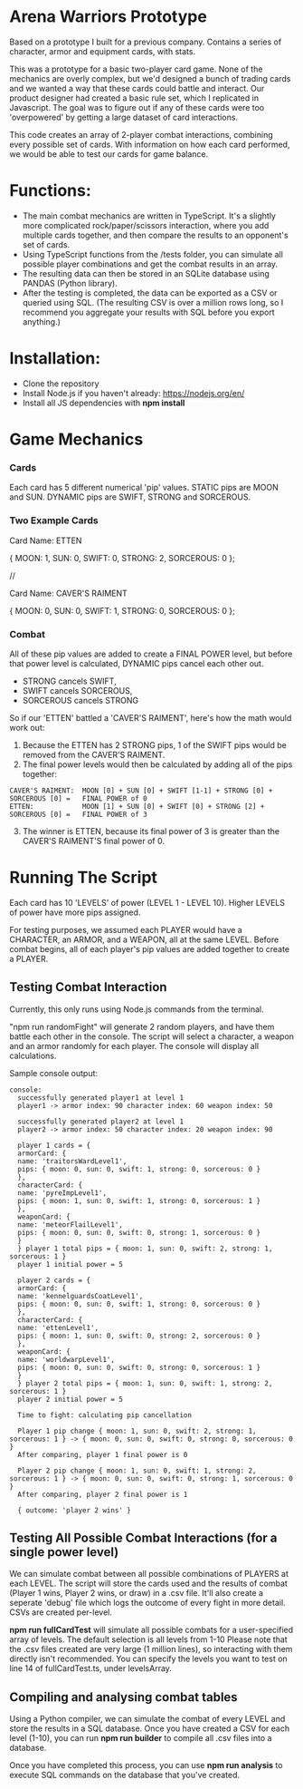 # Arena Warriors Prototype
Based on a prototype I built for a previous company.  Contains a series of character, armor and equipment cards, with stats.

This was a prototype for a basic two-player card game.  None of the mechanics are overly complex, but we'd designed a bunch of trading cards and we wanted a way that these cards could battle and interact.  Our product designer had created a basic rule set, which I replicated in Javascript.  The goal was to figure out if any of these cards were too 'overpowered' by getting a large dataset of card interactions.

This code creates an array of 2-player combat interactions, combining every possible set of cards.  With information on how each card performed, we would be able to test our cards for game balance.

# Functions:

- The main combat mechanics are written in TypeScript.  It's a slightly more complicated rock/paper/scissors interaction, where you add multiple cards together, and then compare the results to an opponent's set of cards.
- Using TypeScript functions from the /tests folder, you can simulate all possible player combinations and get the combat results in an array.
- The resulting data can then be stored in an SQLite database using PANDAS (Python library).
- After the testing is completed, the data can be exported as a CSV or queried using SQL.  (The resulting CSV is over a million rows long, so I recommend you aggregate your results with SQL before you export anything.)

# Installation:

- Clone the repository
- Install Node.js if you haven't already: https://nodejs.org/en/
- Install all JS dependencies with **npm install**

# Game Mechanics

### Cards

Each card has 5 different numerical 'pip' values.  STATIC pips are MOON and SUN.  DYNAMIC pips are SWIFT, STRONG and SORCEROUS.

### Two Example Cards

  Card Name: ETTEN
  
  {
    MOON: 1,
    SUN: 0,
    SWIFT: 0,
    STRONG: 2,
    SORCEROUS: 0
  };

//

  Card Name: CAVER'S RAIMENT
  
  {
    MOON: 0,
    SUN: 0,
    SWIFT: 1,
    STRONG: 0,
    SORCEROUS: 0
  };


### Combat

All of these pip values are added to create a FINAL POWER level, but before that power level is calculated, DYNAMIC pips cancel each other out.

  - STRONG cancels SWIFT,
  - SWIFT cancels SORCEROUS,
  - SORCEROUS cancels STRONG

So if our 'ETTEN' battled a 'CAVER'S RAIMENT', here's how the math would work out:

  1. Because the ETTEN has 2 STRONG pips, 1 of the SWIFT pips would be removed from the CAVER'S RAIMENT.
  2. The final power levels would then be calculated by adding all of the pips together:

    CAVER'S RAIMENT:  MOON [0] + SUN [0] + SWIFT [1-1] + STRONG [0] + SORCEROUS [0] =   FINAL POWER of 0
    ETTEN:            MOON [1] + SUN [0] + SWIFT [0] + STRONG [2] + SORCEROUS [0] =   FINAL POWER of 3

  3. The winner is ETTEN, because its final power of 3 is greater than the CAVER'S RAIMENT'S final power of 0.
  
  
# Running The Script

Each card has 10 'LEVELS' of power (LEVEL 1 - LEVEL 10).  Higher LEVELS of power have more pips assigned.

For testing purposes, we assumed each PLAYER would have a CHARACTER, an ARMOR, and a WEAPON, all at the same LEVEL.  Before combat begins, all of each player's pip values are added together to create a PLAYER.

## Testing Combat Interaction

Currently, this only runs using Node.js commands from the terminal.

"npm run randomFight" will generate 2 random players, and have them battle each other in the console.  The script will select a character, a weapon and an armor randomly for each player.  The console will display all calculations.

Sample console output:
```neon
console:
  successfully generated player1 at level 1
  player1 -> armor index: 90 character index: 60 weapon index: 50

  successfully generated player2 at level 1
  player2 -> armor index: 50 character index: 20 weapon index: 90

  player 1 cards = {
  armorCard: {
  name: 'traitorsWardLevel1',
  pips: { moon: 0, sun: 0, swift: 1, strong: 0, sorcerous: 0 }
  },
  characterCard: {
  name: 'pyreImpLevel1',
  pips: { moon: 1, sun: 0, swift: 1, strong: 0, sorcerous: 1 }
  },
  weaponCard: {
  name: 'meteorFlailLevel1',
  pips: { moon: 0, sun: 0, swift: 0, strong: 1, sorcerous: 0 }
  }
  } player 1 total pips = { moon: 1, sun: 0, swift: 2, strong: 1, sorcerous: 1 }
  player 1 initial power = 5

  player 2 cards = {
  armorCard: {
  name: 'kennelguardsCoatLevel1',
  pips: { moon: 0, sun: 0, swift: 1, strong: 0, sorcerous: 0 }
  },
  characterCard: {
  name: 'ettenLevel1',
  pips: { moon: 1, sun: 0, swift: 0, strong: 2, sorcerous: 0 }
  },
  weaponCard: {
  name: 'worldwarpLevel1',
  pips: { moon: 0, sun: 0, swift: 0, strong: 0, sorcerous: 1 }
  }
  } player 2 total pips = { moon: 1, sun: 0, swift: 1, strong: 2, sorcerous: 1 }
  player 2 initial power = 5

  Time to fight: calculating pip cancellation

  Player 1 pip change { moon: 1, sun: 0, swift: 2, strong: 1, sorcerous: 1 } -> { moon: 0, sun: 0, swift: 0, strong: 0, sorcerous: 0 }
  After comparing, player 1 final power is 0

  Player 2 pip change { moon: 1, sun: 0, swift: 1, strong: 2, sorcerous: 1 } -> { moon: 0, sun: 0, swift: 0, strong: 1, sorcerous: 0 }
  After comparing, player 2 final power is 1

  { outcome: 'player 2 wins' }

```

## Testing All Possible Combat Interactions (for a single power level)

We can simulate combat between all possible combinations of PLAYERS at each LEVEL.  The script will store the cards used and the results of combat (Player 1 wins, Player 2 wins, or draw) in a .csv file.  It'll also create a seperate 'debug' file which logs the outcome of every fight in more detail.  CSVs are created per-level.

**npm run fullCardTest** will simulate all possible combats for a user-specified array of levels.  The default selection is all levels from 1-10  Please note that the .csv files created are very large (1 million lines), so interacting with them directly isn't recommended.  You can specify the levels you want to test on line 14 of fullCardTest.ts, under levelsArray.

## Compiling and analysing combat tables

Using a Python compiler, we can simulate the combat of every LEVEL and store the results in a SQL database.  Once you have created a CSV for each level (1-10), you can run **npm run builder** to compile all .csv files into a database.

Once you have completed this process, you can use **npm run analysis** to execute SQL commands on the database that you've created.
